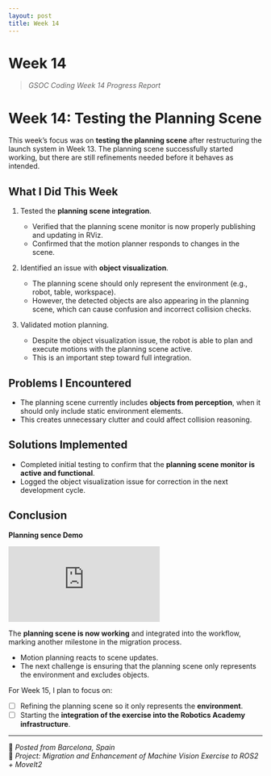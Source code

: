 ```yaml
---
layout: post
title: Week 14
---
```


# Week 14  
> *GSOC Coding Week 14 Progress Report*

# Week 14: Testing the Planning Scene

This week’s focus was on **testing the planning scene** after restructuring the launch system in Week 13. The planning scene successfully started working, but there are still refinements needed before it behaves as intended.

## What I Did This Week

1. Tested the **planning scene integration**.  
   - Verified that the planning scene monitor is now properly publishing and updating in RViz.  
   - Confirmed that the motion planner responds to changes in the scene.  

2. Identified an issue with **object visualization**.  
   - The planning scene should only represent the environment (e.g., robot, table, workspace).  
   - However, the detected objects are also appearing in the planning scene, which can cause confusion and incorrect collision checks.  

3. Validated motion planning.  
   - Despite the object visualization issue, the robot is able to plan and execute motions with the planning scene active.  
   - This is an important step toward full integration.  

## Problems I Encountered

- The planning scene currently includes **objects from perception**, when it should only include static environment elements.  
- This creates unnecessary clutter and could affect collision reasoning.  

## Solutions Implemented

- Completed initial testing to confirm that the **planning scene monitor is active and functional**.  
- Logged the object visualization issue for correction in the next development cycle.  

## Conclusion

<strong>Planning sence Demo</strong><br>
<div class="video_container">
<iframe src="https://www.youtube.com/embed/n-v3P3_Bdeg" title="Planning sence Demo" frameborder="0" allow="accelerometer; autoplay; clipboard-write; encrypted-media; gyroscope; picture-in-picture" allowfullscreen class="video"></iframe>
</div>

The **planning scene is now working** and integrated into the workflow, marking another milestone in the migration process.  
- Motion planning reacts to scene updates.  
- The next challenge is ensuring that the planning scene only represents the environment and excludes objects.  

For Week 15, I plan to focus on:

- [ ] Refining the planning scene so it only represents the **environment**.  
- [ ] Starting the **integration of the exercise into the Robotics Academy infrastructure**.  

---

📍 *Posted from Barcelona, Spain*  
🧠 *Project: Migration and Enhancement of Machine Vision Exercise to ROS2 + MoveIt2*  
